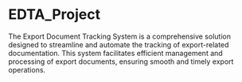 # EDTA_Project
The Export Document Tracking System is a comprehensive solution designed to streamline and automate the tracking of export-related documentation. This system facilitates efficient management and processing of export documents, ensuring smooth and timely export operations.
